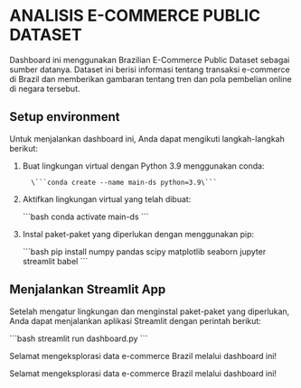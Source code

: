 # ANALISIS E-COMMERCE PUBLIC DATASET

Dashboard ini menggunakan Brazilian E-Commerce Public Dataset sebagai sumber datanya. Dataset ini berisi informasi tentang transaksi e-commerce di Brazil dan memberikan gambaran tentang tren dan pola pembelian online di negara tersebut.

## Setup environment

Untuk menjalankan dashboard ini, Anda dapat mengikuti langkah-langkah berikut:

1. Buat lingkungan virtual dengan Python 3.9 menggunakan conda:

         \```conda create --name main-ds python=3.9\```

2. Aktifkan lingkungan virtual yang telah dibuat:

   \```bash
   conda activate main-ds
   \```

3. Instal paket-paket yang diperlukan dengan menggunakan pip:

   \```bash
   pip install numpy pandas scipy matplotlib seaborn jupyter streamlit babel
   \```

## Menjalankan Streamlit App

Setelah mengatur lingkungan dan menginstal paket-paket yang diperlukan, Anda dapat menjalankan aplikasi Streamlit dengan perintah berikut:

\```bash
streamlit run dashboard.py
\```

Selamat mengeksplorasi data e-commerce Brazil melalui dashboard ini!


Selamat mengeksplorasi data e-commerce Brazil melalui dashboard ini!




